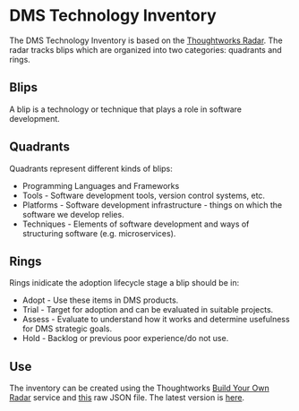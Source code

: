 # DMS Technology Inventory
The DMS Technology Inventory is based on the [Thoughtworks Radar](https://www.thoughtworks.com/radar/faq-and-more). The radar tracks blips which are organized into two categories: quadrants and rings.

## Blips
A blip is a technology or technique that plays a role in software development.

## Quadrants
Quadrants represent different kinds of blips:
* Programming Languages and Frameworks
* Tools - Software development tools, version control systems, etc.
* Platforms - Software development infrastructure - things on which the software we develop relies.
* Techniques - Elements of software development and ways of structuring software (e.g. microservices).
 
## Rings
Rings inidicate the adoption lifecycle stage a blip should be in:
* Adopt - Use these items in DMS products.
* Trial - Target for adoption and can be evaluated in suitable projects.
* Assess - Evaluate to understand how it works and determine usefulness for DMS strategic goals. 
* Hold - Backlog or previous poor experience/do not use.

## Use
The inventory can be created using the Thoughtworks [Build Your Own Radar](https://radar.thoughtworks.com) service and [this](https://raw.githubusercontent.com/whiteheaddmark/Technology-Inventory/master/nrao-dms-technology-inventory.json) raw JSON file. The latest version is [here](https://radar.thoughtworks.com/?sheetId=https%3A%2F%2Fraw.githubusercontent.com%2Fwhiteheaddmark%2FTechnology-Inventory%2Fmaster%2Fnrao-dms-technology-inventory.json).
